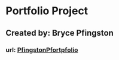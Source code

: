 # Portfolio Project

## Created by: Bryce Pfingston

### url: [PfingstonPfortpfolio](https://pfingstonpfortpfolio.netlify.app)  


